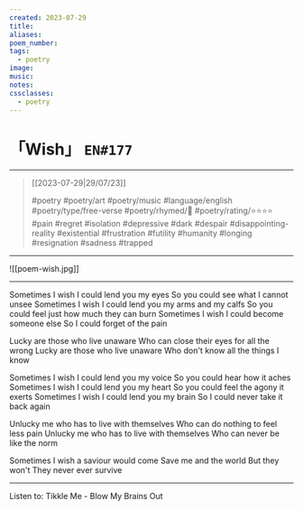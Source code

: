```yaml
---
created: 2023-07-29
title:
aliases:
poem_number:
tags:
  - poetry
image:
music:
notes:
cssclasses:
  - poetry
---
```

# 「Wish」 `EN#177`

---

> [[2023-07-29|29/07/23]]
> 
> #poetry 
> #poetry/art 
> #poetry/music 
> #language/english 
> #poetry/type/free-verse 
> #poetry/rhymed/🔴 
> #poetry/rating/⭐⭐⭐⭐ 
> #pain #regret #isolation #depressive #dark #despair #disappointing-reality #existential #frustration #futility #humanity #longing #resignation #sadness #trapped 

---

![[poem-wish.jpg]]

---

Sometimes I wish I could lend you my eyes
So you could see what I cannot unsee
Sometimes I wish I could lend you my arms and my calfs
So you could feel just how much they can burn
Sometimes I wish I could become someone else
So I could forget of the pain

Lucky are those who live unaware
Who can close their eyes for all the wrong
Lucky are those who live unaware
Who don't know all the things I know

Sometimes I wish I could lend you my voice
So you could hear how it aches
Sometimes I wish I could lend you my heart
So you could feel the agony it exerts
Sometimes I wish I could lend you my brain
So I could never take it back again

Unlucky me who has to live with themselves
Who can do nothing to feel less pain
Unlucky me who has to live with themselves
Who can never be like the norm

Sometimes I wish a saviour would come
Save me and the world
But they won't
They never ever survive

---

Listen to: Tikkle Me - Blow My Brains Out